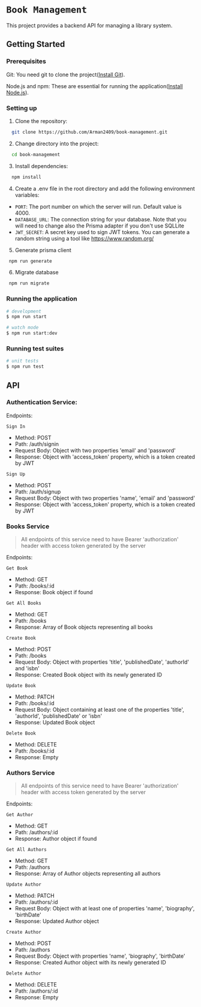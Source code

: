 # `Book Management`

This project provides a backend API for managing a library system. 

## Getting Started

### Prerequisites

Git: You need git to clone the project([Install Git](https://git-scm.com/downloads)).

Node.js and npm: These are essential for running the application([Install Node.js](https://nodejs.org/en)).

### Setting up

1. Clone the repository: 
```bash
  git clone https://github.com/Arman2409/book-management.git
```
2. Change directory into the project: 
```bash 
  cd book-management
```
3. Install dependencies: 
```bash 
  npm install
```
4. Create a .env file in the root directory and add the following environment variables:
- `PORT`: The port number on which the server will run. Default value is 4000.
- `DATABASE_URL`: The connection string for your database. Note that you will need to change also the Prisma adapter if you don't use SQLLite
- `JWT_SECRET`: A secret key used to sign JWT tokens. You can generate a random string using a tool like https://www.random.org/
5. Generate prisma client
```bash
 npm run generate
```
6. Migrate database
```bash
 npm run migrate
```

### Running the application

```bash
# development
$ npm run start

# watch mode
$ npm run start:dev
```

### Running test suites

```bash
# unit tests
$ npm run test
```

## API 


### Authentication Service:
Endpoints:

`Sign In`

- Method: POST
- Path: /auth/signin
- Request Body: Object with two properties 'email' and 'password'
- Response: Object with 'access_token' property, which is a token created by JWT 

`Sign Up`

- Method: POST
- Path: /auth/signup
- Request Body: Object with two properties 'name', 'email' and 'password'
- Response: Object with 'access_token' property, which is a token created by JWT


### Books Service
> All endpoints of this service need to have Bearer 'authorization' header with access token generated by the server 

Endpoints:

`Get Book`

- Method: GET
- Path: /books/:id
- Response: Book object if found

`Get All Books`

- Method: GET
- Path: /books
- Response: Array of Book objects representing all books

`Create Book`

- Method: POST
- Path: /books
- Request Body: Object with properties 'title', 'publishedDate', 'authorId' and 'isbn'
- Response: Created Book object with its newly generated ID

`Update Book`

- Method: PATCH
- Path: /books/:id
- Request Body: Object containing at least one of the properties 'title', 'authorId', 'publishedDate' or 'isbn'
- Response: Updated Book object

`Delete Book`

- Method: DELETE
- Path: /books/:id
- Response: Empty


### Authors Service
> All endpoints of this service need to have Bearer 'authorization' header with access token generated by the server

Endpoints:

`Get Author`

- Method: GET
- Path: /authors/:id
- Response: Author object if found

`Get All Authors`

- Method: GET
- Path: /authors
- Response: Array of Author objects representing all authors

`Update Author`

- Method: PATCH
- Path: /authors/:id
- Request Body: Object with at least one of properties 'name', 'biography', 'birthDate'
- Response: Updated Author object

`Create Author`

- Method: POST
- Path: /authors 
- Request Body: Object with properties 'name', 'biography', 'birthDate'
- Response: Created Author object with its newly generated ID

`Delete Author`

- Method: DELETE
- Path: /authors/:id
- Response: Empty